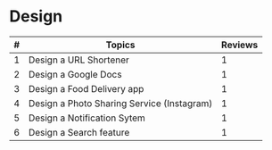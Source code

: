 # Design

| # | Topics | Reviews |
|---|---------------------|-------------------|
| 1 | Design a URL Shortener | 1 |
| 2 | Design a Google Docs | 1 |
| 3 | Design a Food Delivery app | 1 |
| 4 | Design a Photo Sharing Service (Instagram) | 1 |
| 5 | Design a Notification Sytem | 1 |
| 6 | Design a Search feature | 1 |
